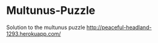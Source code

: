 Multunus-Puzzle
===============

Solution to the multunus puzzle http://peaceful-headland-1293.herokuapp.com/
